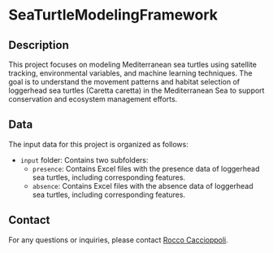 ﻿# SeaTurtleModelingFramework

## Description

This project focuses on modeling Mediterranean sea turtles using satellite tracking, environmental variables, and machine learning techniques. The goal is to understand the movement patterns and habitat selection of loggerhead sea turtles (Caretta caretta) in the Mediterranean Sea to support conservation and ecosystem management efforts.

## Data

The input data for this project is organized as follows:

- `input` folder: Contains two subfolders:
  - `presence`: Contains Excel files with the presence data of loggerhead sea turtles, including corresponding features.
  - `absence`: Contains Excel files with the absence data of loggerhead sea turtles, including corresponding features.

## Contact

For any questions or inquiries, please contact [Rocco Caccioppoli](mailto:rocco.caccioppoli@cmcc.it).
